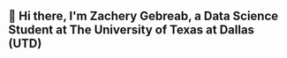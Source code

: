 ## 👋 Hi there, I'm Zachery Gebreab, a Data Science Student at The University of Texas at Dallas (UTD)

<!--
**zach200311/zach200311** is a ✨ _special_ ✨ repository because its `README.md` (this file) appears on your GitHub profile.

Here are some ideas to get you started:

- 🔭 I’m currently working on: IBM Data Management Certificate
- 🌱 I’m currently learning: SQL, Big Data tools, and Machine Learning
- 👯 I’m looking to collaborate on ...
- 🤔 I’m looking for help with ...
- 💬 Ask me about ...
- 📫 How to reach me: [LinkedIn](https://www.linkedin.com/in/zachery-gebreab) 
- ⚡ Fun fact: ...
-->
